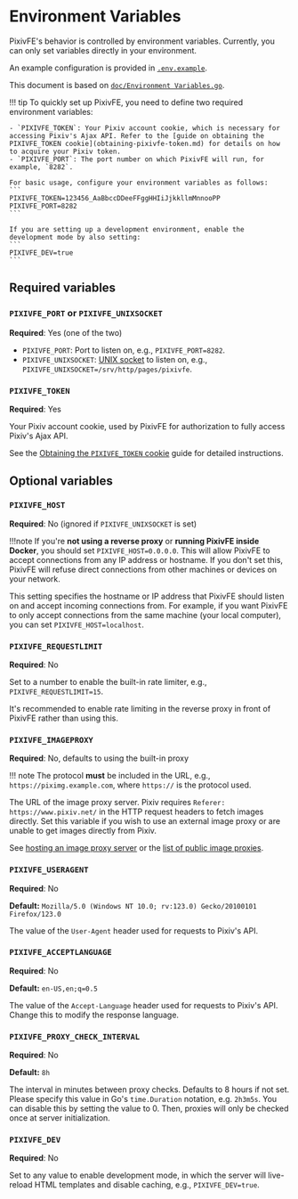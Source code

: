 # Environment Variables

PixivFE's behavior is controlled by environment variables. Currently, you can only set variables directly in your environment.

An example configuration is provided in [`.env.example`](https://codeberg.org/VnPower/PixivFE/src/branch/v2/.env.example).

This document is based on [`doc/Environment Variables.go`](https://codeberg.org/VnPower/PixivFE/src/branch/v2/doc/Environment%20Variables.go).

!!! tip
    To quickly set up PixivFE, you need to define two required environment variables:

    - `PIXIVFE_TOKEN`: Your Pixiv account cookie, which is necessary for accessing Pixiv's Ajax API. Refer to the [guide on obtaining the PIXIVFE_TOKEN cookie](obtaining-pixivfe-token.md) for details on how to acquire your Pixiv token.
    - `PIXIVFE_PORT`: The port number on which PixivFE will run, for example, `8282`.

    For basic usage, configure your environment variables as follows:
    ```
    PIXIVFE_TOKEN=123456_AaBbccDDeeFFggHHIiJjkkllmMnnooPP
    PIXIVFE_PORT=8282
    ```

    If you are setting up a development environment, enable the development mode by also setting:
    ```
    PIXIVFE_DEV=true
    ```

## Required variables

### `PIXIVFE_PORT` or `PIXIVFE_UNIXSOCKET`

**Required**: Yes (one of the two)

- `PIXIVFE_PORT`: Port to listen on, e.g., `PIXIVFE_PORT=8282`.
- `PIXIVFE_UNIXSOCKET`: [UNIX socket](https://en.wikipedia.org/wiki/Unix_domain_socket) to listen on, e.g., `PIXIVFE_UNIXSOCKET=/srv/http/pages/pixivfe`.

### `PIXIVFE_TOKEN`

**Required**: Yes

Your Pixiv account cookie, used by PixivFE for authorization to fully access Pixiv's Ajax API.

See the [Obtaining the `PIXIVFE_TOKEN` cookie](obtaining-pixivfe-token.md) guide for detailed instructions.

## Optional variables

### `PIXIVFE_HOST`

**Required**: No (ignored if `PIXIVFE_UNIXSOCKET` is set)

!!!note
    If you're **not using a reverse proxy** or **running PixivFE inside Docker**, you should set `PIXIVFE_HOST=0.0.0.0`. This will allow PixivFE to accept connections from any IP address or hostname. If you don't set this, PixivFE will refuse direct connections from other machines or devices on your network.

This setting specifies the hostname or IP address that PixivFE should listen on and accept incoming connections from. For example, if you want PixivFE to only accept connections from the same machine (your local computer), you can set `PIXIVFE_HOST=localhost`.

### `PIXIVFE_REQUESTLIMIT`

**Required**: No

Set to a number to enable the built-in rate limiter, e.g., `PIXIVFE_REQUESTLIMIT=15`.

It's recommended to enable rate limiting in the reverse proxy in front of PixivFE rather than using this.

### `PIXIVFE_IMAGEPROXY`

**Required**: No, defaults to using the built-in proxy

!!! note
    The protocol **must** be included in the URL, e.g., `https://piximg.example.com`, where `https://` is the protocol used.

The URL of the image proxy server. Pixiv requires `Referer: https://www.pixiv.net/` in the HTTP request headers to fetch images directly. Set this variable if you wish to use an external image proxy or are unable to get images directly from Pixiv.

See [hosting an image proxy server](hosting-image-proxy-server.md) or the [list of public image proxies](../public-image-proxies.md).

### `PIXIVFE_USERAGENT`

**Required**: No

**Default:** `Mozilla/5.0 (Windows NT 10.0; rv:123.0) Gecko/20100101 Firefox/123.0`

The value of the `User-Agent` header used for requests to Pixiv's API.

### `PIXIVFE_ACCEPTLANGUAGE`

**Required**: No

**Default:** `en-US,en;q=0.5`

The value of the `Accept-Language` header used for requests to Pixiv's API. Change this to modify the response language.

### `PIXIVFE_PROXY_CHECK_INTERVAL`

**Required**: No

**Default:** `8h`

The interval in minutes between proxy checks. Defaults to 8 hours if not set.
Please specify this value in Go's `time.Duration` notation, e.g. `2h3m5s`.
You can disable this by setting the value to 0. Then, proxies will only be checked once at server initialization.

### `PIXIVFE_DEV`

**Required**: No

Set to any value to enable development mode, in which the server will live-reload HTML templates and disable caching, e.g., `PIXIVFE_DEV=true`.
